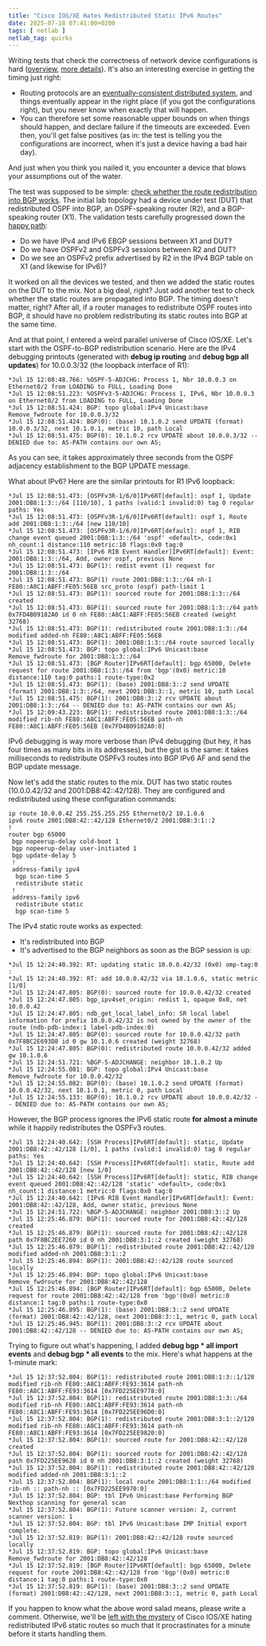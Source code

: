 ```yaml
---
title: "Cisco IOS/XE Hates Redistributed Static IPv6 Routes"
date: 2025-07-18 07:41:00+0200
tags: [ netlab ]
netlab_tag: quirks
---
```

Writing tests that check the correctness of network device configurations is hard ([overview](/2024/05/netlab-integration-tests/), [more details](/2025/06/testing-ospf-configurations/)). It's also an interesting exercise in getting the timing just right:

* Routing protocols are an [eventually-consistent distributed system](/2021/02/routing-protocols-eventually-consistent/), and things eventually appear in the right place (if you got the configurations right), but you never know when exactly that will happen.
* You can therefore set some reasonable upper bounds on when things should happen, and declare failure if the timeouts are exceeded. Even then, you'll get false positives (as in: the test is telling you the configurations are incorrect, when it's just a device having a bad hair day).

And just when you think you nailed it, you encounter a device that blows your assumptions out of the water.
<!--more-->
The test was supposed to be simple: [check whether the route redistribution into BGP works](https://github.com/ipspace/netlab/blob/78fec5f07e22b83b63d83c0e0d82a5e59d0c25b4/tests/integration/bgp/30-import-ds-ospf.yml). The initial lab topology had a device under test (DUT) that redistributed OSPF into BGP, an OSPF-speaking router (R2), and a BGP-speaking router (X1). The validation tests carefully progressed down the [happy path](https://en.wikipedia.org/wiki/Happy_path):

* Do we have IPv4 and IPv6 EBGP sessions between X1 and DUT?
* Do we have OSPFv2 and OSPFv3 sessions between R2 and DUT?
* Do we see an OSPFv2 prefix advertised by R2 in the IPv4 BGP table on X1 (and likewise for IPv6)?

It worked on all the devices we tested, and then we added the static routes on the DUT to the mix. Not a big deal, right? Just add another test to check whether the static routes are propagated into BGP. The timing doesn't matter, right? After all, if a router manages to redistribute OSPF routes into BGP, it should have no problem redistributing its static routes into BGP at the same time.

And at that point, I entered a weird parallel universe of Cisco IOS/XE. Let's start with the OSPF-to-BGP redistribution scenario. Here are the IPv4 debugging printouts (generated with **debug ip routing** and **debug bgp all updates**) for 10.0.0.3/32 (the loopback interface of R1):

```
*Jul 15 12:08:48.766: %OSPF-5-ADJCHG: Process 1, Nbr 10.0.0.3 on Ethernet0/2 from LOADING to FULL, Loading Done
*Jul 15 12:08:51.223: %OSPFv3-5-ADJCHG: Process 1, IPv6, Nbr 10.0.0.3 on Ethernet0/2 from LOADING to FULL, Loading Done
*Jul 15 12:08:51.424: BGP: topo global:IPv4 Unicast:base Remove_fwdroute for 10.0.0.3/32
*Jul 15 12:08:51.424: BGP(0): (base) 10.1.0.2 send UPDATE (format) 10.0.0.3/32, next 10.1.0.1, metric 10, path Local
*Jul 15 12:08:51.475: BGP(0): 10.1.0.2 rcv UPDATE about 10.0.0.3/32 -- DENIED due to: AS-PATH contains our own AS;
```

As you can see, it takes approximately three seconds from the OSPF adjacency establishment to the BGP UPDATE message.

What about IPv6? Here are the similar printouts for R1 IPv6 loopback:

```
*Jul 15 12:08:51.473: [OSPFv3R-1/6/0]IPv6RT[default]: ospf 1, Update 2001:DB8:1:3::/64 [110/10], 1 paths (valid:1 invalid:0) tag 0 regular paths: Yes
*Jul 15 12:08:51.473: [OSPFv3R-1/6/0]IPv6RT[default]: ospf 1, Route add 2001:DB8:1:3::/64 [new 110/10]
*Jul 15 12:08:51.473: [OSPFv3R-1/6/0]IPv6RT[default]: ospf 1, RIB change event queued 2001:DB8:1:3::/64 'ospf' <default>, code:0x1 nh_count:1 distance:110 metric:10 flags:0x0 tag:0
*Jul 15 12:08:51.473: [IPv6 RIB Event Handler]IPv6RT[default]: Event: 2001:DB8:1:3::/64, Add, owner ospf, previous None
*Jul 15 12:08:51.473: BGP(1): redist event (1) request for 2001:DB8:1:3::/64
*Jul 15 12:08:51.473: BGP(1) route 2001:DB8:1:3::/64 nh-1 FE80::A8C1:ABFF:FE05:56EB src_proto (ospf) path-limit 1
*Jul 15 12:08:51.473: BGP(1): sourced route for 2001:DB8:1:3::/64 created
*Jul 15 12:08:51.473: BGP(1): sourced route for 2001:DB8:1:3::/64 path 0x7FD4B09182A0 id 0 nh FE80::A8C1:ABFF:FE05:56EB created (weight 32768)
*Jul 15 12:08:51.473: BGP(1): redistributed route 2001:DB8:1:3::/64 modified added-nh FE80::A8C1:ABFF:FE05:56EB
*Jul 15 12:08:51.473: BGP(1): 2001:DB8:1:3::/64 route sourced locally
*Jul 15 12:08:51.473: BGP: topo global:IPv6 Unicast:base Remove_fwdroute for 2001:DB8:1:3::/64
*Jul 15 12:08:51.473: [BGP Router]IPv6RT[default]: bgp 65000, Delete request for route 2001:DB8:1:3::/64 from 'bgp'(0x0) metric:10 distance:110 tag:0 paths:1 route-type:0x2
*Jul 15 12:08:51.473: BGP(1): (base) 2001:DB8:3::2 send UPDATE (format) 2001:DB8:1:3::/64, next 2001:DB8:3::1, metric 10, path Local
*Jul 15 12:08:51.475: BGP(1): 2001:DB8:3::2 rcv UPDATE about 2001:DB8:1:3::/64 -- DENIED due to: AS-PATH contains our own AS;
*Jul 15 12:09:43.223: BGP(1): redistributed route 2001:DB8:1:3::/64 modified rib-nh FE80::A8C1:ABFF:FE05:56EB path-nh FE80::A8C1:ABFF:FE05:56EB [0x7FD4B09182A0:0]
```

IPv6 debugging is way more verbose than IPv4 debugging (but hey, it has four times as many bits in its addresses), but the gist is the same: it takes milliseconds to redistribute OSPFv3 routes into BGP IPv6 AF and send the BGP update message.

Now let's add the static routes to the mix. DUT has two static routes (10.0.0.42/32 and 2001:DB8:42::42/128). They are configured and redistributed using these configuration commands:

```
ip route 10.0.0.42 255.255.255.255 Ethernet0/2 10.1.0.6
ipv6 route 2001:DB8:42::42/128 Ethernet0/2 2001:DB8:3:1::2
!
router bgp 65000
 bgp nopeerup-delay cold-boot 1
 bgp nopeerup-delay user-initiated 1
 bgp update-delay 5
 !
 address-family ipv4
  bgp scan-time 5
  redistribute static
 !
 address-family ipv6
  redistribute static
  bgp scan-time 5
```

The IPv4 static route works as expected:

* It's redistributed into BGP
* It's advertised to the BGP neighbors as soon as the BGP session is up:

```
*Jul 15 12:24:40.392: RT: updating static 10.0.0.42/32 (0x0) omp-tag:0  :
*Jul 15 12:24:40.392: RT: add 10.0.0.42/32 via 10.1.0.6, static metric [1/0]
*Jul 15 12:24:47.805: BGP(0): sourced route for 10.0.0.42/32 created
*Jul 15 12:24:47.805: bgp_ipv4set_origin: redist 1, opaque 0x0, net 10.0.0.42
*Jul 15 12:24:47.805: ndb_get_local_label_info: SR local label information for prefix 10.0.0.42/32 is not owned by the owner of the route (ndb-pdb-index:1 label-pdb-index:0)
*Jul 15 12:24:47.805: BGP(0): sourced route for 10.0.0.42/32 path 0x7F8BC2E693D8 id 0 gw 10.1.0.6 created (weight 32768)
*Jul 15 12:24:47.805: BGP(0): redistributed route 10.0.0.42/32 added gw 10.1.0.6
*Jul 15 12:24:51.721: %BGP-5-ADJCHANGE: neighbor 10.1.0.2 Up
*Jul 15 12:24:55.081: BGP: topo global:IPv4 Unicast:base Remove_fwdroute for 10.0.0.42/32
*Jul 15 12:24:55.082: BGP(0): (base) 10.1.0.2 send UPDATE (format) 10.0.0.42/32, next 10.1.0.1, metric 0, path Local
*Jul 15 12:24:55.133: BGP(0): 10.1.0.2 rcv UPDATE about 10.0.0.42/32 -- DENIED due to: AS-PATH contains our own AS;
```

However, the BGP process ignores the IPv6 static route **for almost a minute** while it happily redistributes the OSPFv3 routes.

```
*Jul 15 12:24:40.642: [SSH Process]IPv6RT[default]: static, Update 2001:DB8:42::42/128 [1/0], 1 paths (valid:1 invalid:0) tag 0 regular paths: Yes
*Jul 15 12:24:40.642: [SSH Process]IPv6RT[default]: static, Route add 2001:DB8:42::42/128 [new 1/0]
*Jul 15 12:24:40.642: [SSH Process]IPv6RT[default]: static, RIB change event queued 2001:DB8:42::42/128 'static' <default>, code:0x1 nh_count:1 distance:1 metric:0 flags:0x0 tag:0
*Jul 15 12:24:40.642: [IPv6 RIB Event Handler]IPv6RT[default]: Event: 2001:DB8:42::42/128, Add, owner static, previous None
*Jul 15 12:24:51.722: %BGP-5-ADJCHANGE: neighbor 2001:DB8:3::2 Up
*Jul 15 12:25:46.879: BGP(1): sourced route for 2001:DB8:42::42/128 created
*Jul 15 12:25:46.879: BGP(1): sourced route for 2001:DB8:42::42/128 path 0x7F8BC2EE7260 id 0 nh 2001:DB8:3:1::2 created (weight 32768)
*Jul 15 12:25:46.879: BGP(1): redistributed route 2001:DB8:42::42/128 modified added-nh 2001:DB8:3:1::2
*Jul 15 12:25:46.894: BGP(1): 2001:DB8:42::42/128 route sourced locally
*Jul 15 12:25:46.894: BGP: topo global:IPv6 Unicast:base Remove_fwdroute for 2001:DB8:42::42/128
*Jul 15 12:25:46.894: [BGP Router]IPv6RT[default]: bgp 65000, Delete request for route 2001:DB8:42::42/128 from 'bgp'(0x0) metric:0 distance:1 tag:0 paths:1 route-type:0x0
*Jul 15 12:25:46.895: BGP(1): (base) 2001:DB8:3::2 send UPDATE (format) 2001:DB8:42::42/128, next 2001:DB8:3::1, metric 0, path Local
*Jul 15 12:25:46.945: BGP(1): 2001:DB8:3::2 rcv UPDATE about 2001:DB8:42::42/128 -- DENIED due to: AS-PATH contains our own AS;
```

Trying to figure out what's happening, I added **debug bgp \* all import events** and **debug bgp \* all events** to the mix. Here's what happens at the 1-minute mark:

```
*Jul 15 12:37:52.804: BGP(1): redistributed route 2001:DB8:1:3::1/128 modified rib-nh FE80::A8C1:ABFF:FE93:3614 path-nh FE80::A8C1:ABFF:FE93:3614 [0x7FD225EE9778:0]
*Jul 15 12:37:52.804: BGP(1): redistributed route 2001:DB8:1:3::/64 modified rib-nh FE80::A8C1:ABFF:FE93:3614 path-nh FE80::A8C1:ABFF:FE93:3614 [0x7FD225EE96D0:0]
*Jul 15 12:37:52.804: BGP(1): redistributed route 2001:DB8:3:1::2/128 modified rib-nh FE80::A8C1:ABFF:FE93:3614 path-nh FE80::A8C1:ABFF:FE93:3614 [0x7FD225EE9820:0]
*Jul 15 12:37:52.804: BGP(1): sourced route for 2001:DB8:42::42/128 created
*Jul 15 12:37:52.804: BGP(1): sourced route for 2001:DB8:42::42/128 path 0x7FD225EE9628 id 0 nh 2001:DB8:3:1::2 created (weight 32768)
*Jul 15 12:37:52.804: BGP(1): redistributed route 2001:DB8:42::42/128 modified added-nh 2001:DB8:3:1::2
*Jul 15 12:37:52.804: BGP(1): local route 2001:DB8:1:1::/64 modified rib-nh :: path-nh :: [0x7FD225EE9970:0]
*Jul 15 12:37:52.804: BGP: tbl IPv6 Unicast:base Performing BGP Nexthop scanning for general scan
*Jul 15 12:37:52.804: BGP(1): Future scanner version: 2, current scanner version: 1
*Jul 15 12:37:52.804: BGP: tbl IPv6 Unicast:base IMP Initial export complete.
*Jul 15 12:37:52.819: BGP(1): 2001:DB8:42::42/128 route sourced locally
*Jul 15 12:37:52.819: BGP: topo global:IPv6 Unicast:base Remove_fwdroute for 2001:DB8:42::42/128
*Jul 15 12:37:52.819: [BGP Router]IPv6RT[default]: bgp 65000, Delete request for route 2001:DB8:42::42/128 from 'bgp'(0x0) metric:0 distance:1 tag:0 paths:1 route-type:0x0
*Jul 15 12:37:52.819: BGP(1): (base) 2001:DB8:3::2 send UPDATE (format) 2001:DB8:42::42/128, next 2001:DB8:3::1, metric 0, path Local
```

If you happen to know what the above word salad means, please write a comment. Otherwise, we'll be [left with the mystery](https://xkcd.com/979/) of Cisco IOS/XE hating redistributed IPv6 static routes so much that it procrastinates for a minute before it starts handling them.
